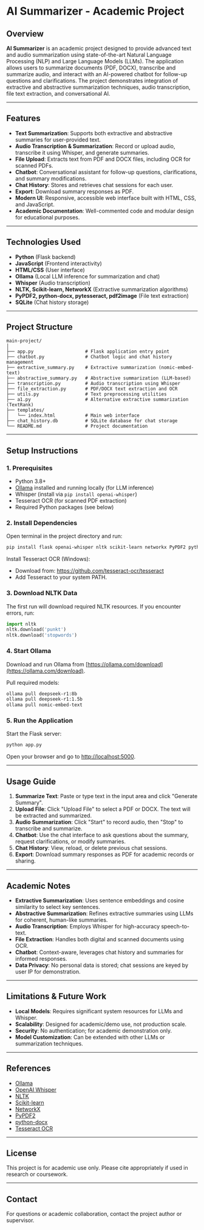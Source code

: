 # AI Summarizer - Academic Project

## Overview

**AI Summarizer** is an academic project designed to provide advanced text and audio summarization using state-of-the-art Natural Language Processing (NLP) and Large Language Models (LLMs). The application allows users to summarize documents (PDF, DOCX), transcribe and summarize audio, and interact with an AI-powered chatbot for follow-up questions and clarifications. The project demonstrates integration of extractive and abstractive summarization techniques, audio transcription, file text extraction, and conversational AI.

---

## Features

- **Text Summarization**: Supports both extractive and abstractive summaries for user-provided text.
- **Audio Transcription & Summarization**: Record or upload audio, transcribe it using Whisper, and generate summaries.
- **File Upload**: Extracts text from PDF and DOCX files, including OCR for scanned PDFs.
- **Chatbot**: Conversational assistant for follow-up questions, clarifications, and summary modifications.
- **Chat History**: Stores and retrieves chat sessions for each user.
- **Export**: Download summary responses as PDF.
- **Modern UI**: Responsive, accessible web interface built with HTML, CSS, and JavaScript.
- **Academic Documentation**: Well-commented code and modular design for educational purposes.

---

## Technologies Used

- **Python** (Flask backend)
- **JavaScript** (Frontend interactivity)
- **HTML/CSS** (User interface)
- **Ollama** (Local LLM inference for summarization and chat)
- **Whisper** (Audio transcription)
- **NLTK, Scikit-learn, NetworkX** (Extractive summarization algorithms)
- **PyPDF2, python-docx, pytesseract, pdf2image** (File text extraction)
- **SQLite** (Chat history storage)

---

## Project Structure

```
main-project/
│
├── app.py                   # Flask application entry point
├── chatbot.py               # Chatbot logic and chat history management
├── extractive_summary.py    # Extractive summarization (nomic-embed-text)
├── abstractive_summary.py   # Abstractive summarization (LLM-based)
├── transcription.py         # Audio transcription using Whisper
├── file_extraction.py       # PDF/DOCX text extraction and OCR
├── utils.py                 # Text preprocessing utilities
├── a1.py                    # Alternative extractive summarization (TextRank)
├── templates/
│   └── index.html           # Main web interface
├── chat_history.db          # SQLite database for chat storage
└── README.md                # Project documentation
```

---

## Setup Instructions

### 1. Prerequisites

- Python 3.8+
- [Ollama](https://ollama.com/) installed and running locally (for LLM inference)
- Whisper (install via `pip install openai-whisper`)
- Tesseract OCR (for scanned PDF extraction)
- Required Python packages (see below)

### 2. Install Dependencies

Open terminal in the project directory and run:

```bash
pip install flask openai-whisper nltk scikit-learn networkx PyPDF2 python-docx pytesseract pdf2image ollama
```

Install Tesseract OCR (Windows):

- Download from: https://github.com/tesseract-ocr/tesseract
- Add Tesseract to your system PATH.

### 3. Download NLTK Data

The first run will download required NLTK resources. If you encounter errors, run:

```python
import nltk
nltk.download('punkt')
nltk.download('stopwords')
```

### 4. Start Ollama

Download and run Ollama from [https://ollama.com/download](https://ollama.com/download).

Pull required models:

```bash
ollama pull deepseek-r1:8b
ollama pull deepseek-r1:1.5b
ollama pull nomic-embed-text
```

### 5. Run the Application

Start the Flask server:

```bash
python app.py
```

Open your browser and go to [http://localhost:5000](http://localhost:5000).

---

## Usage Guide

1. **Summarize Text**: Paste or type text in the input area and click "Generate Summary".
2. **Upload File**: Click "Upload File" to select a PDF or DOCX. The text will be extracted and summarized.
3. **Audio Summarization**: Click "Start" to record audio, then "Stop" to transcribe and summarize.
4. **Chatbot**: Use the chat interface to ask questions about the summary, request clarifications, or modify summaries.
5. **Chat History**: View, reload, or delete previous chat sessions.
6. **Export**: Download summary responses as PDF for academic records or sharing.

---

## Academic Notes

- **Extractive Summarization**: Uses sentence embeddings and cosine similarity to select key sentences.
- **Abstractive Summarization**: Refines extractive summaries using LLMs for coherent, human-like summaries.
- **Audio Transcription**: Employs Whisper for high-accuracy speech-to-text.
- **File Extraction**: Handles both digital and scanned documents using OCR.
- **Chatbot**: Context-aware, leverages chat history and summaries for informed responses.
- **Data Privacy**: No personal data is stored; chat sessions are keyed by user IP for demonstration.

---

## Limitations & Future Work

- **Local Models**: Requires significant system resources for LLMs and Whisper.
- **Scalability**: Designed for academic/demo use, not production scale.
- **Security**: No authentication; for academic demonstration only.
- **Model Customization**: Can be extended with other LLMs or summarization techniques.

---

## References

- [Ollama](https://ollama.com/)
- [OpenAI Whisper](https://github.com/openai/whisper)
- [NLTK](https://www.nltk.org/)
- [Scikit-learn](https://scikit-learn.org/)
- [NetworkX](https://networkx.org/)
- [PyPDF2](https://pypdf2.readthedocs.io/)
- [python-docx](https://python-docx.readthedocs.io/)
- [Tesseract OCR](https://github.com/tesseract-ocr/tesseract)

---

## License

This project is for academic use only. Please cite appropriately if used in research or coursework.

---

## Contact

For questions or academic collaboration, contact the project author or supervisor.
